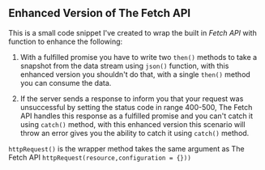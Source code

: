 ## Enhanced Version of The Fetch API

This is a small code snippet I've created to wrap the built in _Fetch API_ with function to enhance the following:

1. With a fulfilled promise you have to write two `then()` methods to take a snapshot from the data stream using `json()` function, with this enhanced version you shouldn't do that, with a single `then()` method you can consume the data.

2. If the server sends a response to inform you that your request was unsuccessful by setting the status code in range 400-500, The Fetch API handles this response as a fulfilled promise and you can't catch it using `catch()` method, with this enhanced version this scenario will throw an error gives you the ability to catch it using `catch()` method.

`httpRequest()` is the wrapper method takes the same argument as The Fetch API `httpRequest(resource,configuration = {}))`
